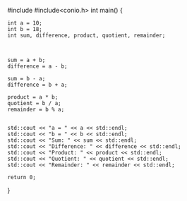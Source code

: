 #include <iostream>
#include<conio.h>
int main() 
{

    int a = 10;
    int b = 18;
    int sum, difference, product, quotient, remainder;


  
    sum = a + b;
    difference = a - b;
  
    sum = b - a;
    difference = b + a;

    product = a * b;
    quotient = b / a;
    remainder = b % a;

  
    std::cout << "a = " << a << std::endl;
    std::cout << "b = " << b << std::endl;
    std::cout << "Sum: " << sum << std::endl;
    std::cout << "Difference: " << difference << std::endl;
    std::cout << "Product: " << product << std::endl;
    std::cout << "Quotient: " << quotient << std::endl;
    std::cout << "Remainder: " << remainder << std::endl;

    return 0;
}
